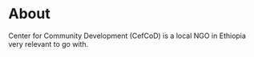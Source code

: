 # About
Center for Community Development (CefCoD) is a local NGO in Ethiopia very relevant to go with.
